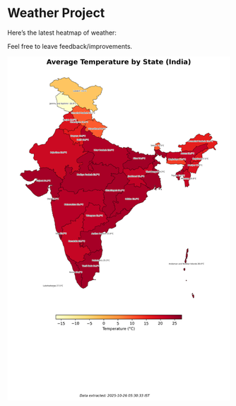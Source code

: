 # Weather Project

Here’s the latest heatmap of weather:

Feel free to leave feedback/improvements.

![India Heatmap](docs/assets/india_heatmap.png?v=FD64A3)
